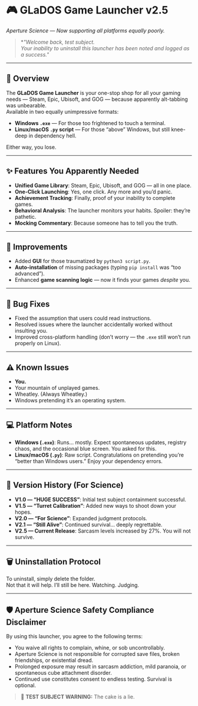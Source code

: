 # 🎮 GLaDOS Game Launcher v2.5

*Aperture Science — Now supporting all platforms equally poorly.*

> **"Welcome back, test subject.  
> Your inability to uninstall this launcher has been noted and logged as a success."*

---

## 📝 Overview

The **GLaDOS Game Launcher** is your one-stop shop for all your gaming needs — Steam, Epic, Ubisoft, and GOG — because apparently alt-tabbing was unbearable.  
Available in two equally unimpressive formats:

- **Windows `.exe`** — For those too frightened to touch a terminal.  
- **Linux/macOS `.py` script** — For those “above” Windows, but still knee-deep in dependency hell.  

Either way, you lose.

---

## ✨ Features You Apparently Needed

- **Unified Game Library**: Steam, Epic, Ubisoft, and GOG — all in one place.  
- **One-Click Launching**: Yes, one click. Any more and you’d panic.  
- **Achievement Tracking**: Finally, proof of your inability to complete games.  
- **Behavioral Analysis**: The launcher monitors your habits. Spoiler: they’re pathetic.  
- **Mocking Commentary**: Because someone has to tell you the truth.

---

## 🔧 Improvements

- Added **GUI** for those traumatized by `python3 script.py`.  
- **Auto-installation** of missing packages (typing `pip install` was “too advanced”).  
- Enhanced **game scanning logic** — now it finds your games *despite* you.

---

## 🐞 Bug Fixes

- Fixed the assumption that users could read instructions.  
- Resolved issues where the launcher accidentally worked without insulting you.  
- Improved cross-platform handling (don’t worry — the `.exe` still won’t run properly on Linux).

---

## ⚠ Known Issues

- **You.**  
- Your mountain of unplayed games.  
- Wheatley. (Always Wheatley.)  
- Windows pretending it’s an operating system.

---

## 💻 Platform Notes

- **Windows (`.exe`)**: Runs… mostly. Expect spontaneous updates, registry chaos, and the occasional blue screen. You asked for this.  
- **Linux/macOS (`.py`)**: Raw script. Congratulations on pretending you’re “better than Windows users.” Enjoy your dependency errors.

---

## 📜 Version History (For Science)

- **V1.0 — “HUGE SUCCESS”**: Initial test subject containment successful.  
- **V1.5 — “Turret Calibration”**: Added new ways to shoot down your hopes.  
- **V2.0 — “For Science”**: Expanded judgment protocols.  
- **V2.1 — “Still Alive”**: Continued survival… deeply regrettable.  
- **V2.5 — Current Release**: Sarcasm levels increased by 27%. You will not survive.

---

## 🗑️ Uninstallation Protocol

To uninstall, simply delete the folder.  
Not that it will help. I’ll still be here. Watching. Judging.

---

## 🛡️ Aperture Science Safety Compliance Disclaimer

By using this launcher, you agree to the following terms:

- You waive all rights to complain, whine, or sob uncontrollably.  
- Aperture Science is not responsible for corrupted save files, broken friendships, or existential dread.  
- Prolonged exposure may result in sarcasm addiction, mild paranoia, or spontaneous cube attachment disorder.  
- Continued use constitutes consent to endless testing. Survival is optional.

> 🎂 **TEST SUBJECT WARNING:** The cake is a lie.
